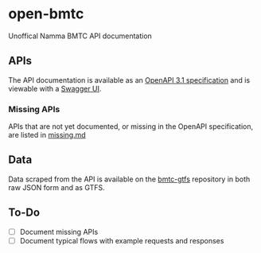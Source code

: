 # open-bmtc

Unoffical Namma BMTC API documentation

## APIs

The API documentation is available as an [OpenAPI 3.1 specification](/api/bmtc.yaml) and is viewable with a [Swagger UI](https://nimmbus.netlify.app).

### Missing APIs

APIs that are not yet documented, or missing in the OpenAPI specification, are listed in [missing.md](/api/missing.md)

## Data

Data scraped from the API is available on the [bmtc-gtfs](https://github.com/Vonter/bmtc-gtfs) repository in both raw JSON form and as GTFS.

## To-Do

- [ ] Document missing APIs
- [ ] Document typical flows with example requests and responses
